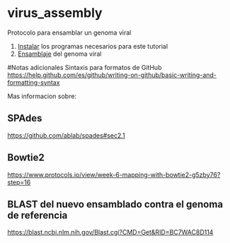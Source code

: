 # virus_assembly
Protocolo para ensamblar un genoma viral

1. [Instalar](https://github.com/quipupe/virus_assembly/wiki/Instalacion-de-programas) los programas necesarios para este tutorial
2. [Ensamblaje](https://github.com/quipupe/virus_assembly/wiki/Ensamblaje-del-genoma-viral) del genoma viral

#Notas adicionales
Sintaxis para formatos de GitHub
https://help.github.com/es/github/writing-on-github/basic-writing-and-formatting-syntax

Mas informacion sobre:
## SPAdes
https://github.com/ablab/spades#sec2.1
## Bowtie2
https://www.protocols.io/view/week-6-mapping-with-bowtie2-g5zby76?step=16
## BLAST del nuevo ensamblado contra el genoma de referencia
https://blast.ncbi.nlm.nih.gov/Blast.cgi?CMD=Get&RID=BC7WAC8D114
